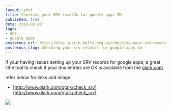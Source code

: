 ```yaml
--- 
layout: post
title: Checking your SRV records for google apps IM
published: true
date: 2010-02-18
tags: 
- dns
- google apps
posterous_url: http://blog.justin.kelly.org.au/checking-your-srv-records-for-google-apps-im
posterous_slug: checking-your-srv-records-for-google-apps-im
---
```

If your having issues setting up your SRV records for google apps, 
a great little tool to check if your dns entries are OK is available from the [olark.com](http://www.olark.com/gtalk/check_srv)

refer below for links and image:

* [http://www.olark.com/gtalk/check_srv](http://www.olark.com/gtalk/check_srv)

![](http://i.minus.com/jbcSXclmPbQC0o.jpg)
